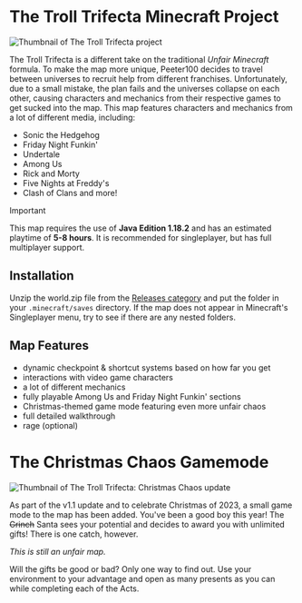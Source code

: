 # The Troll Trifecta Minecraft Project
![Thumbnail of The Troll Trifecta project](/../dev-datapack/lowres-alt.png)

The Troll Trifecta is a different take on the traditional _Unfair Minecraft_ formula. To make the map more unique, Peeter100 decides to travel between universes to recruit help from different franchises. Unfortunately, due to a small mistake, the plan fails and the universes collapse on each other, causing characters and mechanics from their respective games to get sucked into the map.
This map features characters and mechanics from a lot of different media, including:
- Sonic the Hedgehog
- Friday Night Funkin'
- Undertale
- Among Us
- Rick and Morty
- Five Nights at Freddy's
- Clash of Clans
and more!
> [!IMPORTANT]
> This map requires the use of **Java Edition 1.18.2** and has an estimated playtime of **5-8 hours**.
> It is recommended for singleplayer, but has full multiplayer support.
## Installation
Unzip the world.zip file from the [Releases category](https://github.com/Peeter100/The-Troll-Trifecta/releases) and put the folder in your ```.minecraft/saves``` directory.
If the map does not appear in Minecraft's Singleplayer menu, try to see if there are any nested folders.
## Map Features
- dynamic checkpoint & shortcut systems based on how far you get
- interactions with video game characters
- a lot of different mechanics
- fully playable Among Us and Friday Night Funkin' sections
- Christmas-themed game mode featuring even more unfair chaos
- full detailed walkthrough
- rage (optional)
# The Christmas Chaos Gamemode
![Thumbnail of The Troll Trifecta: Christmas Chaos update](/../dev-datapack/xmas-alt.png)

As part of the v1.1 update and to celebrate Christmas of 2023, a small game mode to the map has been added.
You've been a good boy this year! The ~~Grinch~~ Santa sees your potential and decides to award you with unlimited gifts! There is one catch, however.

_This is still an unfair map._

Will the gifts be good or bad? Only one way to find out. Use your environment to your advantage and open as many presents as you can while completing each of the Acts.
